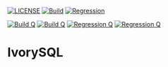 [![LICENSE](https://img.shields.io/badge/license-Apache--2.0-blue?logo=apache)](https://github.com/rasifr/IvorySQL_/blob/REL_14_STABLE/LICENSE)
[![Build](https://github.com/rasifr/IvorySQL_/actions/workflows/build.yml/badge.svg?branch=test&event=push)](https://github.com/rasifr/IvorySQL_/actions/workflows/build.yml)
[![Regression](https://github.com/rasifr/IvorySQL_/actions/workflows/regression.yml/badge.svg?branch=test&event=push)](https://github.com/rasifr/IvorySQL_/actions/workflows/regression.yml)



[![Build Q](https://github.com/rasifr/IvorySQL_/actions/workflows/build.yml/badge.svg?branch=test&event=push)](https://github.com/rasifr/IvorySQL_/actions?query=workflow%3A%22build%20ubuntu-18.04%22+branch%3Atest)
[![Build Q](https://github.com/rasifr/IvorySQL_/actions/workflows/build.yml/badge.svg?branch=test&event=push)](https://github.com/rasifr/IvorySQL_/actions?query=workflow%3A%22build%20macos-latest%22+branch%3Atest)
[![Regression Q](https://github.com/rasifr/IvorySQL_/actions/workflows/regression.yml/badge.svg?branch=test&event=push)](https://github.com/rasifr/IvorySQL_/actions?query=workflow%3A%22test%20ubuntu-18.04%22+branch%3Atest)
[![Regression Q](https://github.com/rasifr/IvorySQL_/actions/workflows/regression.yml/badge.svg?branch=test&event=push)](https://github.com/rasifr/IvorySQL_/actions?query=workflow%3A%22test%20macos-latest%22+branch%3Atest)

# IvorySQL
